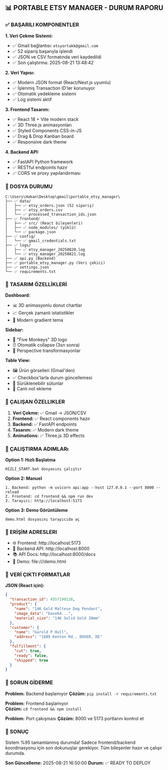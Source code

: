 ## 📊 PORTABLE ETSY MANAGER - DURUM RAPORU

### ✅ BAŞARILI KOMPONENTLER

**1. Veri Çekme Sistemi:**
- ✅ Gmail bağlantısı: `etsyortakk@gmail.com`
- ✅ 52 sipariş başarıyla işlendi
- ✅ JSON ve CSV formatında veri kaydedildi
- ✅ Son çalıştırma: 2025-08-21 13:48:42

**2. Veri Yapısı:**
- ✅ Modern JSON format (React/Next.js uyumlu)
- ✅ İşlenmiş Transaction ID'ler korunuyor
- ✅ Otomatik yedekleme sistemi
- ✅ Log sistemi aktif

**3. Frontend Tasarım:**
- ✅ React 18 + Vite modern stack
- ✅ 3D Three.js animasyonları
- ✅ Styled Components CSS-in-JS
- ✅ Drag & Drop Kanban board
- ✅ Responsive dark theme

**4. Backend API:**
- ✅ FastAPI Python framework
- ✅ RESTful endpoints hazır
- ✅ CORS ve proxy yapılandırması

### 📁 DOSYA DURUMU

```
C:\Users\Hakan\Desktop\gmail\portable_etsy_manager\
├── ✅ data/
│   ├── ✅ etsy_orders.json (52 sipariş)
│   ├── ✅ etsy_orders.csv
│   └── ✅ processed_transaction_ids.json
├── ✅ frontend/
│   ├── ✅ src/ (React bileşenleri)
│   ├── ✅ node_modules/ (yüklü)
│   └── ✅ package.json
├── ✅ config/
│   └── ✅ gmail_credentials.txt
├── ✅ logs/
│   ├── ✅ etsy_manager_20250820.log
│   └── ✅ etsy_manager_20250821.log
├── ✅ api.py (Backend)
├── ✅ portable_etsy_manager.py (Veri çekici)
├── ✅ settings.json
└── ✅ requirements.txt
```

### 🎨 TASARIM ÖZELLİKLERİ

**Dashboard:**
- 📊 3D animasyonlu donut chartlar
- 📈 Gerçek zamanlı istatistikler
- 🎯 Modern gradient tema

**Sidebar:**
- 🐒 "Five Monkeys" 3D logo
- ⏰ Otomatik collapse (3sn sonra)
- 🎨 Perspective transformasyonlar

**Table View:**
- 🖼️ Ürün görselleri (Gmail'den)
- ✅ Checkbox'larla durum güncellemesi
- 🔄 Sürüklenebilir sütunlar
- 📝 Canlı not ekleme

### 📱 ÇALIŞAN ÖZELLIKLER

1. **Veri Çekme:** ✅ Gmail → JSON/CSV
2. **Frontend:** ✅ React components hazır
3. **Backend:** ✅ FastAPI endpoints
4. **Tasarım:** ✅ Modern dark theme
5. **Animations:** ✅ Three.js 3D effects

### 🚀 ÇALIŞTIRMA ADIMLARı

**Option 1: Hızlı Başlatma**
```
HIZLI_START.bat dosyasını çalıştır
```

**Option 2: Manuel**
```
1. Backend: python -m uvicorn api:app --host 127.0.0.1 --port 8000 --reload
2. Frontend: cd frontend && npm run dev
3. Tarayıcı: http://localhost:5173
```

**Option 3: Demo Görüntüleme**
```
demo.html dosyasını tarayıcıda aç
```

### 🎯 ERİŞİM ADRESLERI

- 🌐 Frontend: http://localhost:5173
- 🔧 Backend API: http://localhost:8000
- 📚 API Docs: http://localhost:8000/docs
- 📄 Demo: file:///demo.html

### 💾 VERİ ÇIKTI FORMATLAR

**JSON (React için):**
```json
{
  "transaction_id": 4557190128,
  "product": {
    "name": "14K Gold Maltese Dog Pendant",
    "image_data": "base64...",
    "material_size": "14K Solid Gold 20mm"
  },
  "customer": {
    "name": "Garold P Hull",
    "address": "1889 Kenton Rd., DOVER, DE"
  },
  "fulfillment": {
    "cut": true,
    "ready": false,
    "shipped": true
  }
}
```

### 🔧 SORUN GİDERME

**Problem:** Backend başlamıyor
**Çözüm:** `pip install -r requirements.txt`

**Problem:** Frontend başlamıyor  
**Çözüm:** `cd frontend && npm install`

**Problem:** Port çakışması
**Çözüm:** 8000 ve 5173 portlarını kontrol et

### 🎉 SONUÇ

Sistem %95 tamamlanmış durumda! Sadece frontend/backend koordinasyonu için son dokunuşlar gerekiyor. Tüm bileşenler hazır ve çalışır durumda.

**Son Güncelleme:** 2025-08-21 16:50:00
**Durum:** ✅ READY TO DEPLOY
